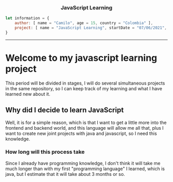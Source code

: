 
<!-- Header -->

<h3 align="center">JavaScript Learning</h3>

```javascript
let information = {
    author: [ name = "Camilo", age = 15, country = "Colombia" ],
    project: [ name = "JavaScript Learning", startDate = "07/06/2021", finishDate = undefined ]
}
```

---

<!-- Information -->

# Welcome to my javascript learning project

This period will be divided in stages, I will do several simultaneous projects in the same repository, so I can keep track of my learning and what I have learned new about it.

## Why did I decide to learn JavaScript

Well, it is for a simple reason, which is that I want to get a little more into the frontend and backend world, and this language will allow me all that, plus I want to create new joint projects with java and javascript, so I need this knowledge.

### How long will this process take

Since I already have programming knowledge, I don't think it will take me much longer than with my first "programming language" I learned, which is java, but I estimate that it will take about 3 months or so.